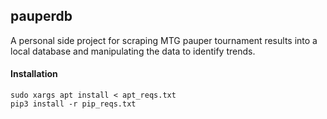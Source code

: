 ## pauperdb

A personal side project for scraping MTG pauper tournament results into a local database and manipulating the data to identify trends.


#### Installation

```
sudo xargs apt install < apt_reqs.txt
pip3 install -r pip_reqs.txt
```

